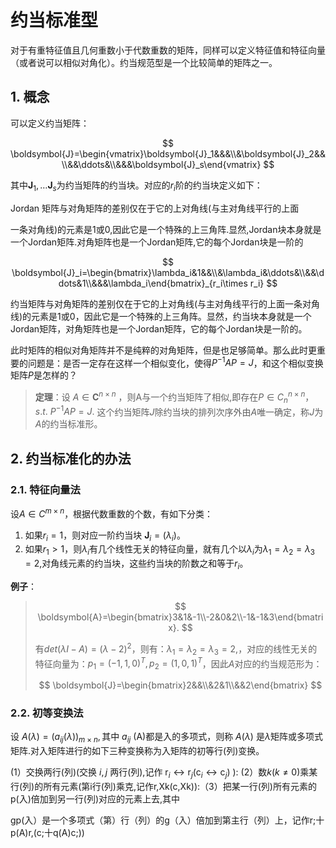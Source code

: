 # 约当标准型


对于有重特征值且几何重数小于代数重数的矩阵，同样可以定义特征值和特征向量（或者说可以相似对角化）。约当规范型是一个比较简单的矩阵之一。

## 1. 概念

可以定义约当矩阵：

$$
\boldsymbol{J}=\begin{vmatrix}\boldsymbol{J}_1&&&\\&\boldsymbol{J}_2&&\\&&\ddots&\\&&&\boldsymbol{J}_s\end{vmatrix}
$$

其中$\mathbf J_1 , \dots \mathbf J_s$为约当矩阵的约当块。对应的$r_i$阶的约当块定义如下：

Jordan 矩阵与对角矩阵的差别仅在于它的上对角线(与主对角线平行的上面

一条对角线)的元素是1或0,因此它是一个特殊的上三角阵.显然,Jordan块本身就是一个Jordan矩阵.对角矩阵也是一个Jordan矩阵,它的每个Jordan块是一阶的


$$
\boldsymbol{J}_i=\begin{bmatrix}\lambda_i&1&&\\&\lambda_i&\ddots&\\&&\ddots&1\\&&&\lambda_i\end{bmatrix}_{r_i\times r_i}
$$

约当矩阵与对角矩阵的差别仅在于它的上对角线(与主对角线平行的上面一条对角线)的元素是1或0，因此它是一个特殊的上三角阵。显然，约当块本身就是一个Jordan矩阵，对角矩阵也是一个Jordan矩阵，它的每个Jordan块是一阶的。

此时矩阵的相似对角矩阵并不是纯粹的对角矩阵，但是也足够简单。那么此时更重要的问题是：是否一定存在这样一个相似变化，使得$P^{-1}AP=J$，和这个相似变换矩阵$P$是怎样的？

> **定理**：设 $A{\in}\mathbf{C}^{n\times n}$ ，则A与一个约当矩阵了相似,即存在$P\in C_n^{n\times n}$， $s.t. \ P^{-1}AP=J.$ 这个约当矩阵$J$除约当块的排列次序外由$A$唯一确定，称$J$为$A$的约当标准形。


## 2. 约当标准化的办法

### 2.1. 特征向量法

设$A\in C^{m\times n}$，根据代数重数的个数，有如下分类：

1. 如果$r_i = 1$，则对应一阶约当块 $\boldsymbol{J}_i=\left(\lambda_i\right)$。
2. 如果$r_1  > 1$，则$\lambda_i$有几个线性无关的特征向量，就有几个以$\lambda_i$为$\lambda_{1}=\lambda_{2}=\lambda_{3}=2$,对角线元素的约当块，这些约当块的阶数之和等于$r_i$。

**例子**：

> $$
 \boldsymbol{A}=\begin{bmatrix}3&1&-1\\-2&0&2\\-1&-1&3\end{bmatrix}.
 $$
> 
> 有$det(\lambda I-A) = (\lambda - 2)^2$，则有：$\lambda_{1}=\lambda_{2}=\lambda_{3}=2,$，对应的线性无关的特征向量为：$p_1=(-1,1,0)^T,p_2=(1,0,1)^T$，因此$A$对应的约当规范形为：
> 
> $$
 \boldsymbol{J}=\begin{bmatrix}2&&\\&2&1\\&&2\end{bmatrix}
 $$


### 2.2. 初等变换法

设 $A(\lambda)=\left(a_{ij}\left(\lambda\right)\right)_{m\times n},\text{其中 }a_{ij}$ (A)都是入的多项式，则称 $A(\lambda)$ 是$\lambda$矩阵或多项式矩阵.对入矩阵进行的如下三种变换称为入矩阵的初等行(列)变换。


(1）交换两行(列)(交换 $i,j$ 两行(列),记作 $\mathrm{r}_i\leftrightarrow\mathrm{r}_j\left(\mathrm{c}_i\leftrightarrow\mathrm{c}_j\right)$ ):
(2）数$k(k≠0)$乘某行(列)的所有元素(第i行(列)乘克,记作r,Xk(c,Xk)):（3）把某一行(列)所有元素的p(入)倍加到另一行(列)对应的元素上去,其中

gp(入）是一个多项式（第）行（列）的g（入）倍加到第主行（列）上，记作r;十p(A)r,(c;十q(A)c;))


